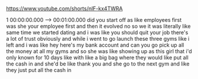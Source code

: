 https://www.youtube.com/shorts/nlF-kx4TWRA

1 00:00:00.000 --\> 00:01:00.000 did you start off as like employees
first was she your employee first and then it evolved no so we it was
literally like same time we started dating and i was like you should
quit your job there's a lot of trust obviously and while i went to go
launch these three gyms like i left and i was like hey here's my bank
account and can you go pick up all the money at all my gyms and so she
was like showing up as this girl that i'd only known for 10 days like
with like a big bag where they would like put all the cash in and she'd
be like thank you and she go to the next gym and like they just put all
the cash in
